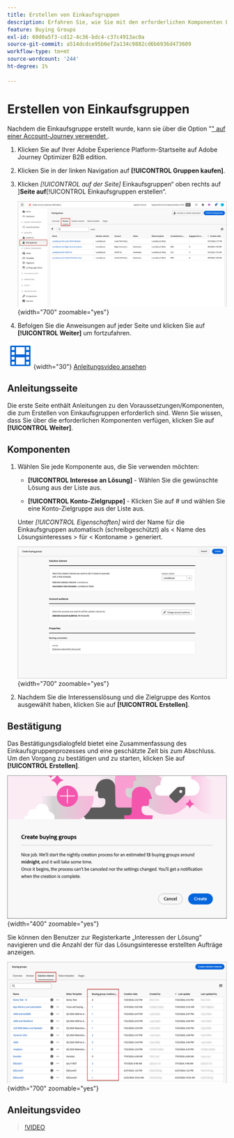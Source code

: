 ```yaml
---
title: Erstellen von Einkaufsgruppen
description: Erfahren Sie, wie Sie mit den erforderlichen Komponenten Einkaufsgruppen erstellen können.
feature: Buying Groups
exl-id: 60d0a5f3-cd12-4c36-bdc4-c37c4913ac0a
source-git-commit: a514dcdce95b6ef2a134c9882cd6b6936d473609
workflow-type: tm+mt
source-wordcount: '244'
ht-degree: 1%

---
```



# Erstellen von Einkaufsgruppen

Nachdem die Einkaufsgruppe erstellt wurde, kann sie über die Option &quot;[&quot; auf einer Account-Journey verwendet ](./solution-interests.md).

1. Klicken Sie auf Ihrer Adobe Experience Platform-Startseite auf Adobe Journey Optimizer B2B edition.

1. Klicken Sie in der linken Navigation auf **[!UICONTROL Gruppen kaufen]**.

1. Klicken _[!UICONTROL auf der Seite]_ Einkaufsgruppen“ oben rechts auf ]**Seite auf**[!UICONTROL  Einkaufsgruppen erstellen“.

   ![Klicken Sie auf Einkaufsgruppen erstellen](./assets/buying-groups-create.png){width="700" zoomable="yes"}

1. Befolgen Sie die Anweisungen auf jeder Seite und klicken Sie auf **[!UICONTROL Weiter]** um fortzufahren.

![Video](../../assets/do-not-localize/icon-video.svg){width="30"} [Anleitungsvideo ansehen](#how-to-video)

## Anleitungsseite

Die erste Seite enthält Anleitungen zu den Voraussetzungen/Komponenten, die zum Erstellen von Einkaufsgruppen erforderlich sind. Wenn Sie wissen, dass Sie über die erforderlichen Komponenten verfügen, klicken Sie auf **[!UICONTROL Weiter]**.

## Komponenten

1. Wählen Sie jede Komponente aus, die Sie verwenden möchten:

   * **[!UICONTROL Interesse an Lösung]** - Wählen Sie die gewünschte Lösung aus der Liste aus.

   * **[!UICONTROL Konto-Zielgruppe]** - Klicken Sie auf # und wählen Sie eine Konto-Zielgruppe aus der Liste aus.

   Unter _[!UICONTROL Eigenschaften]_ wird der Name für die Einkaufsgruppen automatisch (schreibgeschützt) als &lt; Name des Lösungsinteresses > für &lt; Kontoname > generiert.

   ![Klicken Sie auf Einkaufsgruppen erstellen](./assets/buying-groups-create-components.png){width="700" zoomable="yes"}

1. Nachdem Sie die Interessenslösung und die Zielgruppe des Kontos ausgewählt haben, klicken Sie auf **[!UICONTROL Erstellen]**.

## Bestätigung

Das Bestätigungsdialogfeld bietet eine Zusammenfassung des Einkaufsgruppenprozesses und eine geschätzte Zeit bis zum Abschluss. Um den Vorgang zu bestätigen und zu starten, klicken Sie auf **[!UICONTROL Erstellen]**.

![Bestätigungsdialog für Einkaufsgruppen erstellen](./assets/buying-groups-create-confirm.png){width="400" zoomable="yes"}

Sie können den Benutzer zur Registerkarte „Interessen der Lösung“ navigieren und die Anzahl der für das Lösungsinteresse erstellten Aufträge anzeigen.

![Klicken Sie auf Einkaufsgruppen erstellen](./assets/solution-interest-buying-group-jobs.png){width="700" zoomable="yes"}

<!-- Other buying group activities:

Member of buying group.
Assign a member of the buying group.
Remove a member of the buying group. -->

## Anleitungsvideo

>[!VIDEO](https://video.tv.adobe.com/v/3433081/?learn=on)
